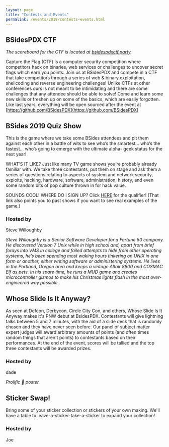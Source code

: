 ```yaml
---
layout: page
title: "Contests and Events"
permalink: /events/2019/contests-events.html
---
```


<a name="BSidesPDX CTF"></a>
## BSidesPDX CTF

*The scoreboard for the CTF is located at [bsidespdxctf.party](https://bsidespdxctf.party).*

Capture the Flag (CTF) is a computer security competition where competitors hack on binaries, web services or challenges to uncover secret flags which earn you points. Join us at BSidesPDX and compete in a CTF that take competitors through a series of web & binary exploitation, shellcoding and reverse engineering challenges! Unlike CTFs at other conferences ours is not meant to be intimidating and there are some challenges that any attendee should be able to solve! Come and learn some new skills or freshen up on some of the basics, which are easily forgotten. Like last years, everything will be open sourced after the event at [https://github.com/BSidesPDX](https://github.com/BSidesPDX)

<a name="BSides 2019 Quiz Show"></a>

## BSides 2019 Quiz Show
This is the game where we take some BSides attendees and pit them against each other in a battle of wits to see who’s the smartest… who’s the fastest… who’s going to emerge with the ultimate alpha- geek status for the next year!

WHAT’S IT LIKE? Just like many TV game shows you’re probably already familiar with. We take three contestants, put them on stage and ask them a series of questions relating to aspects of system and network security, exploits, hacking, hardware, software, administration, history, and even some random bits of pop culture thrown in for hack value.

SOUNDS COOL! WHERE DO I SIGN UP? Click [HERE](https://forms.gle/56kJM8sFmPtBE3H89) for the qualifier! (That link also points you to past shows if you want to see real examples of the game.)

### Hosted by 

Steve Willoughby

*Steve Willoughby is a Senior Software Developer for a Fortune 50 company. He discovered Version 7 Unix while in high school and, apart from brief forays into VMS in college and failed attempts to hide from other operating systems, he’s been spending most waking hours tinkering on UNIX in one form or another, either writing software or administering systems. He lives in the Portland, Oregon area and keeps a vintage Altair 8800 and COSMAC Elf as pets. In his spare time, he runs a MUD game and creates microcontroller gizmos to make his Christmas lights flash in the most over-engineered way possible.*

<a name="Whose Slide Is It Anyway?"></a>

## Whose Slide Is It Anyway?
As seen at Defcon, Derbycon, Circle City Con, and others, Whose Slide Is It Anyway makes it's PNW debut at BsidesPDX. Contestants will give lightning talks between 5 and 7 minutes, with the aid of a slide deck that is randomly chosen and they have never seen before. Our panel of subject matter expert judges will award arbitrary amounts of points (and often times random things that aren't points) to contestants based on their performances. At the end of the event, scores will be tallied and the top three contestants will be awarded prizes.

### Hosted by 

dade

*Prolific 💩 poster.*

<a name="Sticker Swap"></a>

## Sticker Swap!
Bring some of your sticker collection or stickers of your own making. We'll have a table to leave-a-sticker-take-a-sticker to expand your collection!

### Hosted by 
Joe

<!--
<a name=""></a>

## Title
Abstract

### Hosted by 
Author

*bio*
-->
